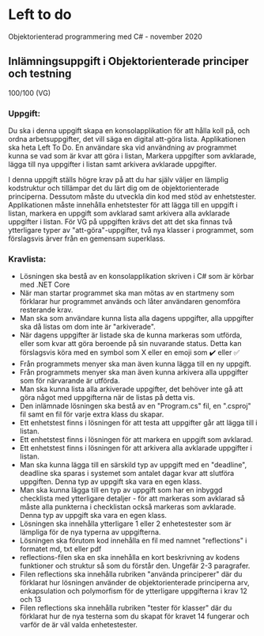 # Left to do
Objektorienterad programmering med C# - november 2020
## Inlämningsuppgift i Objektorienterade principer och testning
100/100 (VG)
### Uppgift:
Du ska i denna uppgift skapa en konsolapplikation för att hålla koll på, och ordna arbetsuppgifter, det vill säga en digital att-göra lista. Applikationen ska heta Left To Do. En användare ska vid användning av programmet kunna se vad som är kvar att göra i listan, Markera uppgifter som avklarade, lägga till nya uppgifter i listan samt arkivera avklarade uppgifter.

I denna uppgift ställs högre krav på att du har själv väljer en lämplig kodstruktur och tillämpar det du lärt dig om de objektorienterade principerna. Dessutom måste du utveckla din kod med stöd av enhetstester. Applikationen måste innehålla enhetstester för att lägga till en uppgift i listan, markera en uppgift som avklarad samt arkivera alla avklarade uppgifter i listan. För VG på uppgiften krävs det att det ska finnas två ytterligare typer av "att-göra"-uppgifter, två nya klasser i programmet, som förslagsvis ärver från en gemensam superklass.
### Kravlista:
* Lösningen ska bestå av en konsolapplikation skriven i C# som är körbar med .NET Core
* När man startar programmet ska man mötas av en startmeny som förklarar hur programmet används och låter användaren genomföra resterande krav.
* Man ska som användare kunna lista alla dagens uppgifter, alla uppgifter ska då listas om dom inte är "arkiverade".
* När dagens uppgifter är listade ska de kunna markeras som utförda, eller som kvar att göra beroende på sin nuvarande status. Detta kan förslagsvis köra med en symbol som X eller en emoji som ✔️ eller ✅
* Från programmets menyer ska man även kunna lägga till en ny uppgift.
* Från programmets menyer ska man även kunna arkivera alla uppgifter som för närvarande är utförda.
* Man ska kunna lista alla arkiverade uppgifter, det behöver inte gå att göra något med uppgifterna när de listas på detta vis.
* Den inlämnade lösningen ska bestå av en "Program.cs" fil, en ".csproj" fil samt en fil för varje extra klass du skapar.
* Ett enhetstest finns i lösningen för att testa att uppgifter går att lägga till i listan.
* Ett enhetstest finns i lösningen för att markera en uppgift som avklarad.
* Ett enhetstest finns i lösningen för att arkivera alla avklarade uppgifter i listan.
* Man ska kunna lägga till en särskild typ av uppgift med en "deadline", deadline ska sparas i systemet som antalet dagar kvar att slutföra uppgiften. Denna typ av uppgift ska vara en egen klass.
* Man ska kunna lägga till en typ av uppgift som har en inbyggd checklista med ytterligare detaljer - för att markeras som avklarad så måste alla punkterna i checklistan också markeras som avklarade. Denna typ av uppgift ska vara en egen klass. 
* Lösningen ska innehålla ytterligare 1 eller 2 enhetestester som är lämpliga för de nya typerna av uppgifterna.
* Lösningen ska förutom kod innehålla en fil med namnet "reflections" i formatet md, txt eller pdf
* reflections-filen ska en ska innehålla en kort beskrivning av kodens funktioner och struktur så som du förstår den. Ungefär 2-3 paragrafer.
* Filen reflections ska innehålla rubriken "använda principerer" där du förklarat hur lösningen använder de objektorienterade principerna arv, enkapsulation och polymorfism för de ytterligare uppgifterna i krav 12 och 13
* Filen reflections ska innehålla rubriken "tester för klasser" där du förklarat hur de nya testerna som du skapat för kravet 14 fungerar och varför de är väl valda enhetestester.
